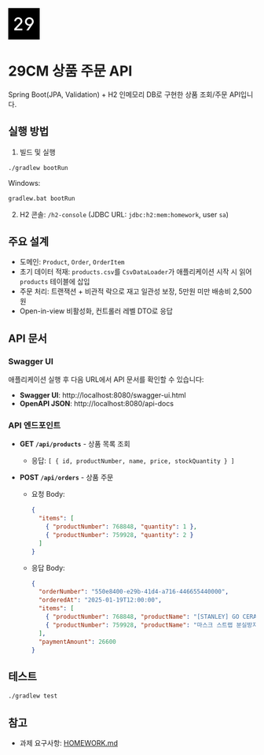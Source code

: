 <img src="./assets/logo.png" alt="drawing" width="64"/>

# 29CM 상품 주문 API

Spring Boot(JPA, Validation) + H2 인메모리 DB로 구현한 상품 조회/주문 API입니다.

## 실행 방법

1) 빌드 및 실행

```bash
./gradlew bootRun
```

Windows:

```bash
gradlew.bat bootRun
```

2) H2 콘솔: `/h2-console` (JDBC URL: `jdbc:h2:mem:homework`, user `sa`)

## 주요 설계

- 도메인: `Product`, `Order`, `OrderItem`
- 초기 데이터 적재: `products.csv`를 `CsvDataLoader`가 애플리케이션 시작 시 읽어 `products` 테이블에 삽입
- 주문 처리: 트랜잭션 + 비관적 락으로 재고 일관성 보장, 5만원 미만 배송비 2,500원
- Open-in-view 비활성화, 컨트롤러 레벨 DTO로 응답

## API 문서

### Swagger UI
애플리케이션 실행 후 다음 URL에서 API 문서를 확인할 수 있습니다:
- **Swagger UI**: http://localhost:8080/swagger-ui.html
- **OpenAPI JSON**: http://localhost:8080/api-docs

### API 엔드포인트

- **GET `/api/products`** - 상품 목록 조회
  - 응답: `[ { id, productNumber, name, price, stockQuantity } ]`

- **POST `/api/orders`** - 상품 주문
  - 요청 Body:
    ```json
    {
      "items": [
        { "productNumber": 768848, "quantity": 1 },
        { "productNumber": 759928, "quantity": 2 }
      ]
    }
    ```
  - 응답 Body:
    ```json
    {
      "orderNumber": "550e8400-e29b-41d4-a716-446655440000",
      "orderedAt": "2025-01-19T12:00:00",
      "items": [
        { "productNumber": 768848, "productName": "[STANLEY] GO CERAMIVAC 진공 텀블러/보틀 3종", "quantity": 1, "unitPrice": 21000 },
        { "productNumber": 759928, "productName": "마스크 스트랩 분실방지 오염방지 목걸이", "quantity": 2, "unitPrice": 2800 }
      ],
      "paymentAmount": 26600
    }
    ```

## 테스트

```bash
./gradlew test
```

## 참고

- 과제 요구사항: [HOMEWORK.md](HOMEWORK.md)